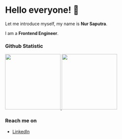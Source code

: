 # Hello everyone! 👋

Let me introduce myself, my name is **Nur Saputra**.<br>

I am a **Frontend Engineer**.<br>

### Github Statistic
<p align="left">
<a href="https://github.com/nursaputraajalah">
  <img height="180em" src="https://github-readme-stats-eight-theta.vercel.app/api?username=nursaputraajalah&show_icons=true&theme=algolia&include_all_commits=true&count_private=true"/>
  <img height="180em" src="https://github-readme-stats-eight-theta.vercel.app/api/top-langs/?username=nursaputraajalah&layout=compact&langs_count=8&theme=algolia"/>
</a>
</p>

### Reach me on
- <a href="https://www.linkedin.com/in/nur-saputra-598059253/">LinkedIn</a>
